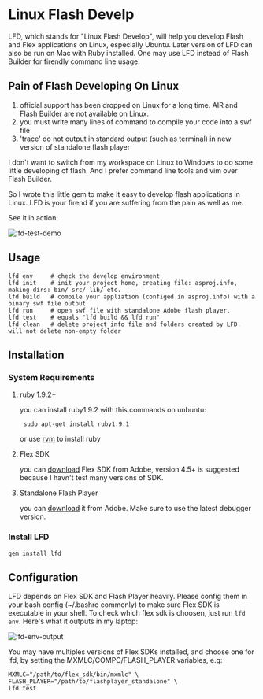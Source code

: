 # Linux Flash Develp
LFD,  which stands for "Linux Flash Develop", will help you develop Flash and Flex applications on Linux, especially Ubuntu. 
Later version of LFD can also be run on Mac with Ruby installed. One may use LFD instead of Flash Builder for firendly command line usage.

## Pain of Flash Developing On Linux

1. official support has been dropped on Linux for a long time. AIR and Flash Builder are not available on Linux. 
1. you must write many lines of command to compile your code into a swf file
2. 'trace' do not output in standard output (such as terminal) in new version of standalone flash player

I don't want to switch from my workspace on Linux to Windows to do some little developing of flash. And I prefer command line tools and vim over Flash Builder.

So I wrote this little gem to make it easy to develop flash applications in Linux. LFD is your firend if you are suffering from the pain as well as me.

See it in action:

![lfd-test-demo](http://xiaotuhe.com/uploads/share/file/ead34cfb383370e26c20732969893ebb.png)

## Usage

    lfd env     # check the develop environment
    lfd init    # init your project home, creating file: asproj.info, making dirs: bin/ src/ lib/ etc.
    lfd build   # compile your appliation (configed in asproj.info) with a binary swf file output
    lfd run     # open swf file with standalone Adobe flash player.
    lfd test    # equals "lfd build && lfd run"
    lfd clean   # delete project info file and folders created by LFD. will not delete non-empty folder

##  Installation
###  System Requirements
1. ruby 1.9.2+ 

    you can install ruby1.9.2 with this commands on unbuntu:

        sudo apt-get install ruby1.9.1

    or use [rvm](http://rvm.io) to install ruby

2. Flex SDK

    you can [download](http://sourceforge.net/adobe/flexsdk/wiki/Downloads/) Flex SDK from Adobe, version 4.5+ is suggested because I havn't test many versions of SDK.

3. Standalone Flash Player

    you can [download](http://www.adobe.com/support/flashplayer/downloads.html) it from Adobe. Make sure to use the latest debugger version.

### Install LFD

    gem install lfd

## Configuration

LFD depends on Flex SDK and Flash Player heavily. Please config them in your bash config (~/.bashrc commonly) to make sure Flex SDK is executable in your shell. To check which flex sdk is choosen, just run `lfd env`. Here's what it outputs in my laptop:

![lfd-env-output](http://xiaotuhe.com/uploads/share/file/1e245635077b6ac91c430241603f5e78.png)

You may have multiples versions of Flex SDKs installed, and choose one for lfd, by setting the MXMLC/COMPC/FLASH_PLAYER variables, e.g:

    MXMLC="/path/to/flex_sdk/bin/mxmlc" \
    FLASH_PLAYER="/path/to/flashplayer_standalone" \
    lfd test


